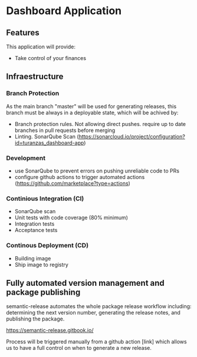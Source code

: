 # Dashboard Application

## Features

This application will provide:
- Take control of your finances

## Infraestructure

### Branch Protection

As the main branch "master" will be used for generating releases, this branch must be always in a deployable state, which will be achived by:
- Branch protection rules. Not allowing direct pushes. require up to date branches in pull requests before merging
- Linting. SonarQube Scan (https://sonarcloud.io/project/configuration?id=turanzas_dashboard-app)

### Development
- use SonarQube to prevent errors on pushing unreliable code to PRs
- configure github actions to trigger automated actions (https://github.com/marketplace?type=actions)

### Continious Integration (CI)
- SonarQube scan
- Unit tests with code coverage (80% minimum)
- Integration tests
- Acceptance tests

### Continous Deployment (CD)
- Building image
- Ship image to registry

## Fully automated version management and package publishing

semantic-release automates the whole package release workflow including: determining the next version number, generating the release notes, and publishing the package.

https://semantic-release.gitbook.io/

Process will be triggered manually from a github action [link] which allows us to have a full control on when to generate a new release.
